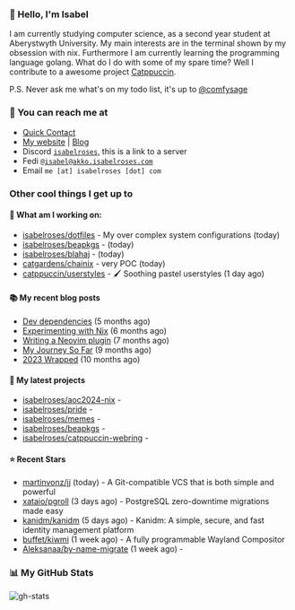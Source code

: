 ### 👋 Hello, I'm Isabel

I am currently studying computer science, as a second year student at Aberystwyth University. My main interests are in the terminal shown by my obsession with nix. Furthermore I am currently learning the programming language golang.
What do I do with some of my spare time? Well I contribute to a awesome project [Catppuccin](https://github.com/catppuccin/catppuccin).

P.S. Never ask me what's on my todo list, it's up to [@comfysage](https://github.com/comfysage)

### 📧 You can reach me at

* [Quick Contact](https://isabel.contact)
* [My website](https://isabelroses.com) | [Blog](https://isabelroses.com/blog)
* Discord [`isabelroses`](https://discord.gg/8RVhHeJH3x), this is a link to a server
* Fedi [`@isabel@akko.isabelroses.com`](https://akko.isabelroses.com/isabel)
* Email `me [at] isabelroses [dot] com`

### Other cool things I get up to

#### 👷 What am I working on:


- [isabelroses/dotfiles](https://github.com/isabelroses/dotfiles) - My over complex system configurations  (today)
- [isabelroses/beapkgs](https://github.com/isabelroses/beapkgs) -  (today)
- [isabelroses/blahaj](https://github.com/isabelroses/blahaj) -  (today)
- [catgardens/chainix](https://github.com/catgardens/chainix) - very POC (today)
- [catppuccin/userstyles](https://github.com/catppuccin/userstyles) - 🖌 Soothing pastel userstyles (1 day ago)

#### 📚 My recent blog posts

- [Dev dependencies](https://isabelroses.com/blog/nix-shells-8) (5 months ago)
- [Experimenting with Nix](https://isabelroses.com/blog/experimenting-with-nix-7) (6 months ago)
- [Writing a Neovim plugin](https://isabelroses.com/blog/writing-a-neovim-plugin-6) (7 months ago)
- [My Journey So Far](https://isabelroses.com/blog/my-journey-so-far-5) (9 months ago)
- [2023 Wrapped](https://isabelroses.com/blog/2023-wrapped-4) (10 months ago)

#### 🌱 My latest projects

- [isabelroses/aoc2024-nix](https://github.com/isabelroses/aoc2024-nix) - 
- [isabelroses/pride](https://github.com/isabelroses/pride) - 
- [isabelroses/memes](https://github.com/isabelroses/memes) - 
- [isabelroses/beapkgs](https://github.com/isabelroses/beapkgs) - 
- [isabelroses/catppuccin-webring](https://github.com/isabelroses/catppuccin-webring) - 

#### ⭐ Recent Stars

- [martinvonz/jj](https://github.com/martinvonz/jj) (today) - A Git-compatible VCS that is both simple and powerful
- [xataio/pgroll](https://github.com/xataio/pgroll) (3 days ago) - PostgreSQL zero-downtime migrations made easy
- [kanidm/kanidm](https://github.com/kanidm/kanidm) (5 days ago) - Kanidm: A simple, secure, and fast identity management platform
- [buffet/kiwmi](https://github.com/buffet/kiwmi) (1 week ago) - A fully programmable Wayland Compositor
- [Aleksanaa/by-name-migrate](https://github.com/Aleksanaa/by-name-migrate) (1 week ago) - 


### 📊 My GitHub Stats

![gh-stats](https://github-readme-stats-one-bice.vercel.app/api?username=isabelroses&include_all_commits=true&show_icons=true&bg_color=1e1e2e&text_color=cdd6f4&icon_color=cba6f7&title_color=94e2d5&border_color=313244&role=OWNER,ORGANIZATION_MEMBER)



